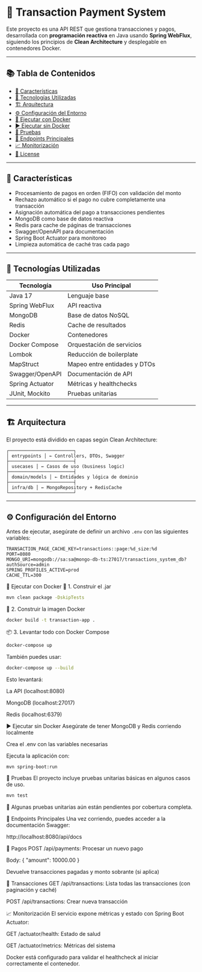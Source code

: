 # 💸 Transaction Payment System

Este proyecto es una API REST que gestiona transacciones y pagos, desarrollada con **programación reactiva** en Java usando **Spring WebFlux**, siguiendo los principios de **Clean Architecture** y desplegable en contenedores Docker.

---

## 📚 Tabla de Contenidos

- [🚀 Características](#-características)
- [🧪 Tecnologías Utilizadas](#-tecnologías-utilizadas)
- [🏗️ Arquitectura](#️-arquitectura)
- [⚙️ Configuración del Entorno](#-configuración-del-entorno)
- [🐳 Ejecutar con Docker](#-ejecutar-con-docker)
- [▶️ Ejecutar sin Docker](#️-ejecutar-sin-docker)
- [🧪 Pruebas](#-pruebas)
- [📂 Endpoints Principales](#-endpoints-principales)
- [📈 Monitorización](#-monitorización)
- [📄 License](#-license)

---

## 🚀 Características

- Procesamiento de pagos en orden (FIFO) con validación del monto
- Rechazo automático si el pago no cubre completamente una transacción
- Asignación automática del pago a transacciones pendientes
- MongoDB como base de datos reactiva
- Redis para cache de páginas de transacciones
- Swagger/OpenAPI para documentación
- Spring Boot Actuator para monitoreo
- Limpieza automática de caché tras cada pago

---

## 🧪 Tecnologías Utilizadas

| Tecnología       | Uso Principal                         |
|------------------|----------------------------------------|
| Java 17          | Lenguaje base                         |
| Spring WebFlux   | API reactiva                          |
| MongoDB          | Base de datos NoSQL                   |
| Redis            | Cache de resultados                   |
| Docker           | Contenedores                          |
| Docker Compose   | Orquestación de servicios             |
| Lombok           | Reducción de boilerplate              |
| MapStruct        | Mapeo entre entidades y DTOs          |
| Swagger/OpenAPI  | Documentación de API                  |
| Spring Actuator  | Métricas y healthchecks               |
| JUnit, Mockito   | Pruebas unitarias                     |

---

## 🏗️ Arquitectura

El proyecto está dividido en capas según Clean Architecture:

```
┌────────────────────────┐
│ entrypoints │ ← Controllers, DTOs, Swagger
├────────────────────────┤
│ usecases │ ← Casos de uso (business logic)
├────────────────────────┤
│ domain/models │ ← Entidades y lógica de dominio
├────────────────────────┤
│ infra/db │ ← MongoRepository + RedisCache
└────────────────────────┘
```
---

## ⚙️ Configuración del Entorno

Antes de ejecutar, asegúrate de definir un archivo `.env` con las siguientes variables:

```env
TRANSACTION_PAGE_CACHE_KEY=transactions::page:%d_size:%d
PORT=8080
MONGO_URI=mongodb://sa:sa@mongo-db-ts:27017/transactions_system_db?authSource=admin
SPRING_PROFILES_ACTIVE=prod
CACHE_TTL=300
```

🐳 Ejecutar con Docker
🧱 1. Construir el .jar
```bash
mvn clean package -DskipTests
```

🐳 2. Construir la imagen Docker
```bash
docker build -t transaction-app .
```

📦 3. Levantar todo con Docker Compose
```bash
docker-compose up
```

También puedes usar:
```bash
docker-compose up --build
```

Esto levantará:

La API (localhost:8080)

MongoDB (localhost:27017)

Redis (localhost:6379)

▶️ Ejecutar sin Docker
Asegúrate de tener MongoDB y Redis corriendo localmente

Crea el .env con las variables necesarias

Ejecuta la aplicación con:
```bash
mvn spring-boot:run
```

🧪 Pruebas
El proyecto incluye pruebas unitarias básicas en algunos casos de uso.
```bash
mvn test
```

🧪 Algunas pruebas unitarias aún están pendientes por cobertura completa.

📂 Endpoints Principales
Una vez corriendo, puedes acceder a la documentación Swagger:

http://localhost:8080/api/docs

🔄 Pagos
POST /api/payments: Procesar un nuevo pago

Body: { "amount": 10000.00 }

Devuelve transacciones pagadas y monto sobrante (si aplica)

📃 Transacciones
GET /api/transactions: Lista todas las transacciones (con paginación y caché)

POST /api/transactions: Crear nueva transacción

📈 Monitorización
El servicio expone métricas y estado con Spring Boot Actuator:

GET /actuator/health: Estado de salud

GET /actuator/metrics: Métricas del sistema

Docker está configurado para validar el healthcheck al iniciar correctamente el contenedor.

